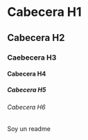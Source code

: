 # Cabecera H1
## Cabecera H2
### Caebecera H3
#### Cabecera H4
##### Cabecera H5
###### Cabecera H6

Soy un readme
